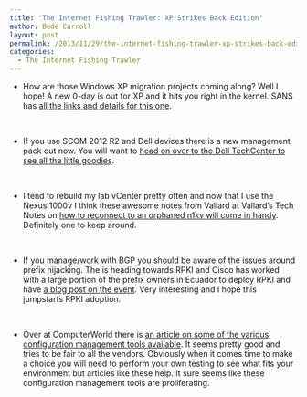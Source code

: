 ```yaml
---
title: 'The Internet Fishing Trawler: XP Strikes Back Edition'
author: Bede Carroll
layout: post
permalink: /2013/11/29/the-internet-fishing-trawler-xp-strikes-back-edition/
categories:
  - The Internet Fishing Trawler
---
```

*   How are those Windows XP migration projects coming along? Well I hope! A new 0-day is out for XP and it hits you right in the kernel. SANS has <a href="https://isc.sans.edu/diary/Microsoft+Security+Advisory+%282914486%29%3A+Vulnerability+in+Microsoft+Windows+Kernel+0+day+exploit+in+wild/17117" target="_blank">all the links and details for this one</a>.

&nbsp;

*   If you use SCOM 2012 R2 and Dell devices there is a new management pack out now. You will want to <a href="http://en.community.dell.com/techcenter/b/techcenter/archive/2013/11/27/dell-management-packs-now-support-microsoft-system-center-2012-r2.aspx" target="_blank">head on over to the Dell TechCenter to see all the little goodies</a>.

&nbsp;

*   I tend to rebuild my lab vCenter pretty often and now that I use the Nexus 1000v I think these awesome notes from Vallard at Vallard&#8217;s Tech Notes on <a href="http://benincosa.com/blog/?p=808" target="_blank">how to reconnect to an orphaned n1kv will come in handy</a>. Definitely one to keep around.

&nbsp;

*   If you manage/work with BGP you should be aware of the issues around prefix hijacking. The is heading towards RPKI and Cisco has worked with a large portion of the prefix owners in Ecuador to deploy RPKI and have <a href="http://blogs.cisco.com/perspectives/securing-critical-internet-infrastructure-a-rpki-case-study-in-ecuador/" target="_blank">a blog post on the event</a>. Very interesting and I hope this jumpstarts RPKI adoption.

&nbsp;

*   Over at ComputerWorld there is <a href="http://news.idg.no/cw/art.cfm?id=D21968B0-EE1C-1249-85D672B34C0DA5BB" target="_blank">an article on some of the various configuration management tools available</a>. It seems pretty good and tries to be fair to all the vendors. Obviously when it comes time to make a choice you will need to perform your own testing to see what fits your environment but articles like these help. It sure seems like these configuration management tools are proliferating.

&nbsp;